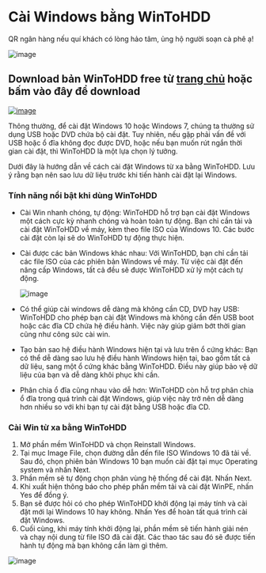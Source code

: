 # Cài Windows bằng WinToHDD

QR ngân hàng nếu quí khách có lòng hảo tâm, ủng hộ người soạn cà phê ạ!

![image](https://github.com/user-attachments/assets/b9a751b6-0832-4876-a972-aeaec635d792)

## Download bản WinToHDD free từ [trang chủ](https://www.easyuefi.com/wintohdd/index.html) hoặc bấm vào đây để download

[![image](https://github.com/user-attachments/assets/559effe1-a840-407e-ae17-13b3987928d6)](https://3w7ng6-my.sharepoint.com/:f:/g/personal/driver_3w7ng6_onmicrosoft_com/EmMGllQE6-xOri86xa28o-wB69B7kVB0FM2BZgoc58Gdtg?e=e2cxvm)

Thông thường, để cài đặt Windows 10 hoặc Windows 7, chúng ta thường sử dụng USB hoặc DVD chứa bộ cài đặt. Tuy nhiên, nếu gặp phải vấn đề với USB hoặc ổ đĩa không đọc được DVD, hoặc nếu bạn muốn rút ngắn thời gian cài đặt, thì WinToHDD là một lựa chọn lý tưởng.

Dưới đây là hướng dẫn về cách cài đặt Windows từ xa bằng WinToHDD. Lưu ý rằng bạn nên sao lưu dữ liệu trước khi tiến hành cài đặt lại Windows.

### Tính năng nổi bật khi dùng WinToHDD
- Cài Win nhanh chóng, tự động: WinToHDD hỗ trợ bạn cài đặt Windows một cách cực kỳ nhanh chóng và hoàn toàn tự động. Bạn chỉ cần tải và cài đặt WinToHDD về máy, kèm theo file ISO của Windows 10. Các bước cài đặt còn lại sẽ do WinToHDD tự động thực hiện.
- Cài được các bản Windows khác nhau: Với WinToHDD, bạn chỉ cần tải các file ISO của các phiên bản Windows về máy. Từ việc cài đặt đến nâng cấp Windows, tất cả đều sẽ được WinToHDD xử lý một cách tự động.

  ![image](https://github.com/user-attachments/assets/6c2b6f6a-d99d-44b8-a02b-f8944b760dd0)

- Có thể giúp cài windows dễ dàng mà không cần CD, DVD hay USB: WinToHDD cho phép bạn cài đặt Windows mà không cần đến USB boot hoặc các đĩa CD chứa hệ điều hành. Việc này giúp giảm bớt thời gian cũng như công sức cài win.
- Tạo bản sao hệ điều hành Windows hiện tại và lưu trên ổ cứng khác: Bạn có thể dễ dàng sao lưu hệ điều hành Windows hiện tại, bao gồm tất cả dữ liệu, sang một ổ cứng khác bằng WinToHDD. Điều này giúp bảo vệ dữ liệu của bạn và dễ dàng khôi phục khi cần.
- Phân chia ổ đĩa cũng nhau vào dễ hơn: WinToHDD còn hỗ trợ phân chia ổ đĩa trong quá trình cài đặt Windows, giúp việc này trở nên dễ dàng hơn nhiều so với khi bạn tự cài đặt bằng USB hoặc đĩa CD.

### Cài Win từ xa bằng WinToHDD
1. Mở phần mềm WinToHDD và chọn Reinstall Windows.
2. Tại mục Image File, chọn đường dẫn đến file ISO Windows 10 đã tải về. Sau đó, chọn phiên bản Windows 10 bạn muốn cài đặt tại mục Operating system và nhấn Next.
3. Phần mềm sẽ tự động chọn phân vùng hệ thống để cài đặt. Nhấn Next.
4. Khi xuất hiện thông báo cho phép phần mềm tải và cài đặt WinPE, nhấn Yes để đồng ý.
5. Bạn sẽ được hỏi có cho phép WinToHDD khởi động lại máy tính và cài đặt mới lại Windows 10 hay không. Nhấn Yes để hoàn tất quá trình cài đặt Windows.
6. Cuối cùng, khi máy tính khởi động lại, phần mềm sẽ tiến hành giải nén và chạy nội dung từ file ISO đã cài đặt. Các thao tác sau đó sẽ được tiến hành tự động mà bạn không cần làm gì thêm.

  ![image](https://github.com/user-attachments/assets/d8d30e3a-32d5-4d67-aa13-03a8080db05d)
